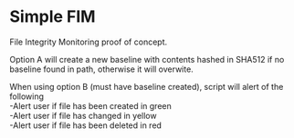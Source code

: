 # Simple FIM
 File Integrity Monitoring proof of concept.

Option A will create a new baseline with contents hashed in SHA512 if no baseline found in path, otherwise it will overwite.

When using option B (must have baseline created), script will alert of the following<br />
-Alert user if file has been created in green<br />
-Alert user if file has changed in yellow<br />
-Alert user if file has been deleted in red
